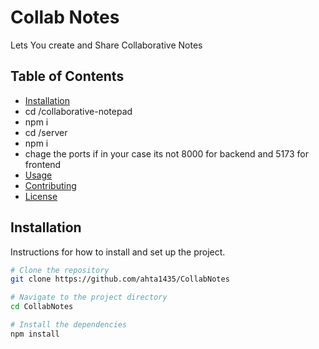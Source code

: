 # Collab Notes

Lets You create and Share Collaborative Notes

## Table of Contents

- [Installation](#installation)
- cd /collaborative-notepad
- npm i
- cd /server
- npm i
- chage the ports if in your case its not 8000 for backend and 5173 for frontend
- [Usage](#usage)
- [Contributing](#contributing)
- [License](#license)

## Installation

Instructions for how to install and set up the project.

```bash
# Clone the repository
git clone https://github.com/ahta1435/CollabNotes

# Navigate to the project directory
cd CollabNotes

# Install the dependencies
npm install
